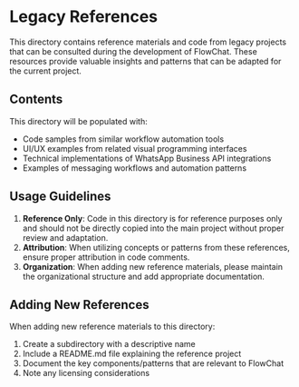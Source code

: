 # Legacy References

This directory contains reference materials and code from legacy projects that can be consulted during the development of FlowChat. These resources provide valuable insights and patterns that can be adapted for the current project.

## Contents

This directory will be populated with:

- Code samples from similar workflow automation tools
- UI/UX examples from related visual programming interfaces
- Technical implementations of WhatsApp Business API integrations
- Examples of messaging workflows and automation patterns

## Usage Guidelines

1. **Reference Only**: Code in this directory is for reference purposes only and should not be directly copied into the main project without proper review and adaptation.
2. **Attribution**: When utilizing concepts or patterns from these references, ensure proper attribution in code comments.
3. **Organization**: When adding new reference materials, please maintain the organizational structure and add appropriate documentation.

## Adding New References

When adding new reference materials to this directory:

1. Create a subdirectory with a descriptive name
2. Include a README.md file explaining the reference project
3. Document the key components/patterns that are relevant to FlowChat
4. Note any licensing considerations 